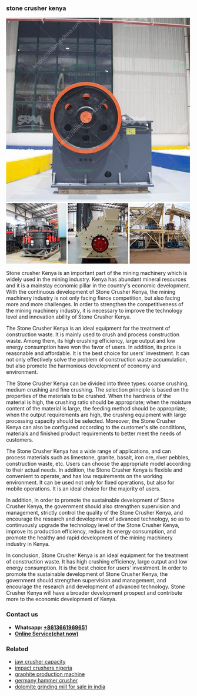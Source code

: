 <h3>stone crusher kenya</h3><img src='1702950534.jpg' alt=''><p>Stone crusher Kenya is an important part of the mining machinery which is widely used in the mining industry. Kenya has abundant mineral resources and it is a mainstay economic pillar in the country's economic development. With the continuous development of Stone Crusher Kenya, the mining machinery industry is not only facing fierce competition, but also facing more and more challenges. In order to strengthen the competitiveness of the mining machinery industry, it is necessary to improve the technology level and innovation ability of Stone Crusher Kenya.</p><p>The Stone Crusher Kenya is an ideal equipment for the treatment of construction waste. It is mainly used to crush and process construction waste. Among them, its high crushing efficiency, large output and low energy consumption have won the favor of users. In addition, its price is reasonable and affordable. It is the best choice for users' investment. It can not only effectively solve the problem of construction waste accumulation, but also promote the harmonious development of economy and environment.</p><p>The Stone Crusher Kenya can be divided into three types: coarse crushing, medium crushing and fine crushing. The selection principle is based on the properties of the materials to be crushed. When the hardness of the material is high, the crushing ratio should be appropriate; when the moisture content of the material is large, the feeding method should be appropriate; when the output requirements are high, the crushing equipment with large processing capacity should be selected. Moreover, the Stone Crusher Kenya can also be configured according to the customer's site conditions, materials and finished product requirements to better meet the needs of customers.</p><p>The Stone Crusher Kenya has a wide range of applications, and can process materials such as limestone, granite, basalt, iron ore, river pebbles, construction waste, etc. Users can choose the appropriate model according to their actual needs. In addition, the Stone Crusher Kenya is flexible and convenient to operate, and has low requirements on the working environment. It can be used not only for fixed operations, but also for mobile operations. It is an ideal choice for the majority of users.</p><p>In addition, in order to promote the sustainable development of Stone Crusher Kenya, the government should also strengthen supervision and management, strictly control the quality of the Stone Crusher Kenya, and encourage the research and development of advanced technology, so as to continuously upgrade the technology level of the Stone Crusher Kenya, improve its production efficiency, reduce its energy consumption, and promote the healthy and rapid development of the mining machinery industry in Kenya.</p><p>In conclusion, Stone Crusher Kenya is an ideal equipment for the treatment of construction waste. It has high crushing efficiency, large output and low energy consumption. It is the best choice for users' investment. In order to promote the sustainable development of Stone Crusher Kenya, the government should strengthen supervision and management, and encourage the research and development of advanced technology. Stone Crusher Kenya will have a broader development prospect and contribute more to the economic development of Kenya.</p><h3>Contact us</h3><ul><li><strong>Whatsapp:&nbsp;<a href="https://wa.me/8613661969651">+8613661969651</a></strong></li><li><a href="https://swt.shibang-china.com/?git&amp;zhl&amp;stone crusher kenya"><strong>Online Service(chat now)</strong></a></li></ul><h3>Related</h3><ul><li><a href='jaw crusher capacity.md'>jaw crusher capacity</a></li><li><a href='impact crushers nigeria.md'>impact crushers nigeria</a></li><li><a href='graphite production machine.md'>graphite production machine</a></li><li><a href='germany hammer crusher.md'>germany hammer crusher</a></li><li><a href='dolomite grinding mill for sale in india.md'>dolomite grinding mill for sale in india</a></li></ul>